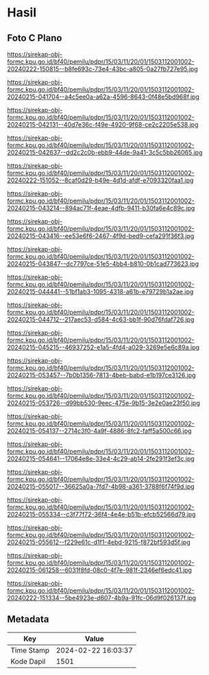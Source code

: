 # Hasil

## Foto C Plano

https://sirekap-obj-formc.kpu.go.id/bf40/pemilu/pdpr/15/03/11/20/01/1503112001002-20240222-150815--b8fe693c-73e4-43bc-a805-0a27fb727e95.jpg

https://sirekap-obj-formc.kpu.go.id/bf40/pemilu/pdpr/15/03/11/20/01/1503112001002-20240215-041704--a4c5ee0a-a62a-4596-8643-0f48e5bd968f.jpg

https://sirekap-obj-formc.kpu.go.id/bf40/pemilu/pdpr/15/03/11/20/01/1503112001002-20240215-042131--40d7e36c-f49e-4920-9f68-ce2c2205e538.jpg

https://sirekap-obj-formc.kpu.go.id/bf40/pemilu/pdpr/15/03/11/20/01/1503112001002-20240215-042637--dd2c2c0b-ebb9-44de-9a41-3c5c5bb26065.jpg

https://sirekap-obj-formc.kpu.go.id/bf40/pemilu/pdpr/15/03/11/20/01/1503112001002-20240222-151052--8caf0d29-b49e-4d1d-afdf-e7093320faa1.jpg

https://sirekap-obj-formc.kpu.go.id/bf40/pemilu/pdpr/15/03/11/20/01/1503112001002-20240215-043214--894ac71f-4eae-4dfb-9411-b30fa6e4c89c.jpg

https://sirekap-obj-formc.kpu.go.id/bf40/pemilu/pdpr/15/03/11/20/01/1503112001002-20240215-043416--ee53e6f6-2467-4f9d-bed9-cefa291f36f3.jpg

https://sirekap-obj-formc.kpu.go.id/bf40/pemilu/pdpr/15/03/11/20/01/1503112001002-20240215-043847--dc7797ce-51e5-4bb4-b810-0b1cad773623.jpg

https://sirekap-obj-formc.kpu.go.id/bf40/pemilu/pdpr/15/03/11/20/01/1503112001002-20240215-044441--51bf1ab3-1095-4318-a61b-e79729b1a2ae.jpg

https://sirekap-obj-formc.kpu.go.id/bf40/pemilu/pdpr/15/03/11/20/01/1503112001002-20240215-044712--217aec53-d584-4c63-bb1f-90d76fdaf726.jpg

https://sirekap-obj-formc.kpu.go.id/bf40/pemilu/pdpr/15/03/11/20/01/1503112001002-20240215-045215--46937252-e1a5-4fd4-a029-3269e5e6c89a.jpg

https://sirekap-obj-formc.kpu.go.id/bf40/pemilu/pdpr/15/03/11/20/01/1503112001002-20240215-053457--7b0b1356-7813-4beb-babd-e1b197ce3126.jpg

https://sirekap-obj-formc.kpu.go.id/bf40/pemilu/pdpr/15/03/11/20/01/1503112001002-20240215-053726--d99bb530-9eec-475e-9b15-3e2e0ae23f50.jpg

https://sirekap-obj-formc.kpu.go.id/bf40/pemilu/pdpr/15/03/11/20/01/1503112001002-20240215-054137--2714c3f0-4a9f-4886-8fc2-faff5a500c66.jpg

https://sirekap-obj-formc.kpu.go.id/bf40/pemilu/pdpr/15/03/11/20/01/1503112001002-20240215-054641--17064e8e-33e4-4c29-ab14-2fe291f3ef3c.jpg

https://sirekap-obj-formc.kpu.go.id/bf40/pemilu/pdpr/15/03/11/20/01/1503112001002-20240215-055017--36625a0a-7fd7-4b98-a361-3788f6f74f9d.jpg

https://sirekap-obj-formc.kpu.go.id/bf40/pemilu/pdpr/15/03/11/20/01/1503112001002-20240215-055334--c3f77f72-36f4-4e4e-b51b-efcb52566d79.jpg

https://sirekap-obj-formc.kpu.go.id/bf40/pemilu/pdpr/15/03/11/20/01/1503112001002-20240215-055612--f229e61c-d1f1-4ebd-9215-f872bf593d5f.jpg

https://sirekap-obj-formc.kpu.go.id/bf40/pemilu/pdpr/15/03/11/20/01/1503112001002-20240215-061258--6031f8fd-08c0-4f7e-981f-2346ef6edc41.jpg

https://sirekap-obj-formc.kpu.go.id/bf40/pemilu/pdpr/15/03/11/20/01/1503112001002-20240222-151334--5be4923e-d607-4b9a-91fc-06d9f026137f.jpg


## Metadata

| Key        | Value               |
| ---------- | ------------------- |
| Time Stamp | 2024-02-22 16:03:37 |
| Kode Dapil | 1501                |



